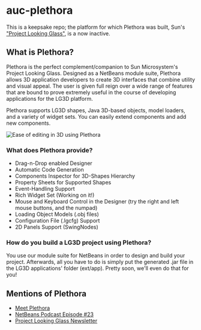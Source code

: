# auc-plethora
This is a keepsake repo; the platform for which Plethora was built, Sun's ["Project Looking Glass"](https://en.wikipedia.org/wiki/Project_Looking_Glass), is a now inactive.

## What is Plethora?
Plethora is the perfect complement/companion to Sun Microsystem's Project Looking Glass. Designed as a NetBeans module suite, Plethora allows 3D application developers to create 3D interfaces that combine utility and visual appeal. The user is given full reign over a wide range of features that are bound to prove extremely useful in the course of developing applications for the LG3D platform.

Plethora supports LG3D shapes, Java 3D-based objects, model loaders, and a variety of widget sets. You can easily extend components and add new components.

![Ease of editing in 3D using Plethora](https://a.fsdn.com/con/app/proj/auc-plethora/screenshots/101317.jpg/1 "Ease of editing in 3D using Plethora")


### What does Plethora provide?
* Drag-n-Drop enabled Designer
* Automatic Code Generation
* Components Inspector for 3D-Shapes Hierarchy
* Property Sheets for Supported Shapes
* Event-Handling Support
* Rich Widget Set (Working on it!)
* Mouse and Keyboard Control in the Designer (try the right and left mouse buttons, and the numpad)
* Loading Object Models (.obj files)
* Configuration File (.lgcfg) Support
* 2D Panels Support (SwingNodes)

### How do you build a LG3D project using Plethora?
You use our module suite for NetBeans in order to design and build your project. Afterwards, all you have to do is simply put the generated .jar file in the LG3D applications' folder (ext/app). Pretty soon, we'll even do that for you!

## Mentions of Plethora
* [Meet Plethora](https://blogs.oracle.com/geertjan/meet-plethora)
* [NetBeans Podcast Episode #23](https://blogs.oracle.com/roumen/entry/netbeans_podcast_episode_23)
* [Project Looking Glass Newsletter](https://archive.is/n52Dh)
